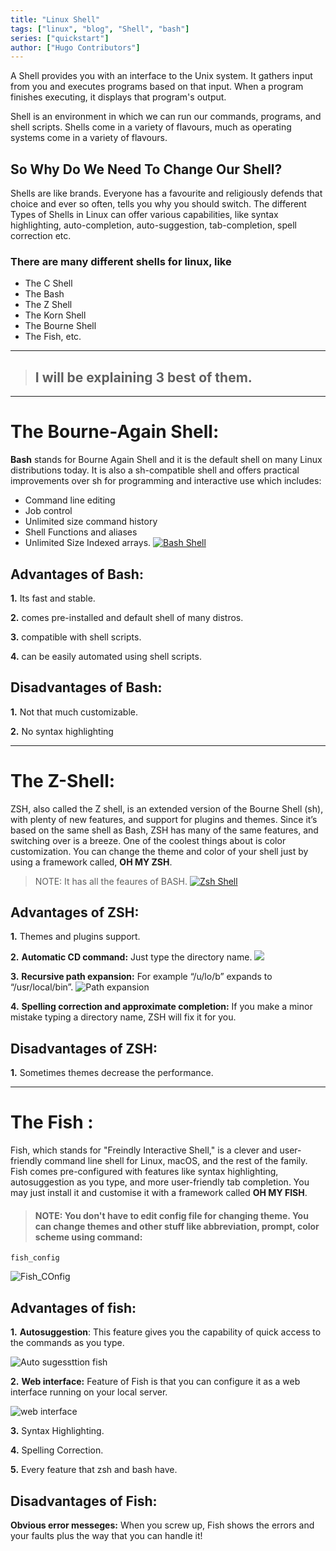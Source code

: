 ```yaml
---
title: "Linux Shell"
tags: ["linux", "blog", "Shell", "bash"]
series: ["quickstart"]
author: ["Hugo Contributors"]
---
```


<!-- ![Cover Image](./cover.jpg) -->

A Shell provides you with an interface to the Unix system. It gathers input from you and executes programs based on that input. When a program finishes executing, it displays that program's output.

Shell is an environment in which we can run our commands, programs, and shell scripts. Shells come in a variety of flavours, much as operating systems come in a variety of flavours.

## So Why Do We Need To Change Our Shell?

Shells are like brands. Everyone has a favourite and religiously defends that choice and ever so often, tells you why you should switch. The different Types of Shells in Linux can offer various capabilities, like syntax highlighting, auto-completion, auto-suggestion, tab-completion, spell correction etc.

### There are many different shells for linux, like

- The C Shell
- The Bash
- The Z Shell
- The Korn Shell
- The Bourne Shell
- The Fish, etc.

---

> ## I will be explaining 3 best of them.
---

# The Bourne-Again Shell:

**Bash** stands for Bourne Again Shell and it is the default shell on many Linux distributions today. It is also a sh-compatible shell and offers practical improvements over sh for programming and interactive use which includes:

- Command line editing
- Job control
- Unlimited size command history
- Shell Functions and aliases
- Unlimited Size Indexed arrays.
  [![Bash Shell ](https://www.cyberciti.biz/media/new/faq/2016/01/Hello-World-Bash-Shell-Script-Program.jpg 'Bash Shell ')](http://https://www.cyberciti.biz/media/new/faq/2016/01/Hello-World-Bash-Shell-Script-Program.jpg 'Bash Shell ')

## Advantages of Bash:

**1.** Its fast and stable.

**2.** comes pre-installed and default shell of many distros.

**3.** compatible with shell scripts.

**4.** can be easily automated using shell scripts.

## Disadvantages of Bash:

**1.** Not that much customizable.

**2.** No syntax highlighting

---

# The Z-Shell:

ZSH, also called the Z shell, is an extended version of the Bourne Shell (sh), with plenty of new features, and support for plugins and themes. Since it’s based on the same shell as Bash, ZSH has many of the same features, and switching over is a breeze.
One of the coolest things about is color customization. You can change the theme and color of your shell just by using a framework called, **OH MY ZSH**.

> NOTE: It has all the feaures of BASH.
[![Zsh Shell](https://user-images.githubusercontent.com/49100982/108254744-777cb400-716c-11eb-9407-1463775bbc25.jpg 'Zsh Shell')](http://https://user-images.githubusercontent.com/49100982/108254744-777cb400-716c-11eb-9407-1463775bbc25.jpg 'Zsh Shell')

## Advantages of ZSH:

**1.** Themes and plugins support.

**2.** **Automatic CD command:** Just type the directory name.
![](https://i.ibb.co/vCnWTvc/Screenshot-from-2021-10-04-14-01-58.png)

**3.** **Recursive path expansion:** For example “/u/lo/b” expands to “/usr/local/bin”.
![Path expansion](https://i.ibb.co/CVJWHMC/ezgif-com-gif-maker.gif 'Path expansion')

**4.** **Spelling correction and approximate completion:** If you make a minor mistake typing a directory name, ZSH will fix it for you.

## Disadvantages of ZSH:

**1.** Sometimes themes decrease the performance.

---

# The Fish :

Fish, which stands for "Freindly Interactive Shell," is a clever and user-friendly command line shell for Linux, macOS, and the rest of the family.
Fish comes pre-configured with features like syntax highlighting, autosuggestion as you type, and more user-friendly tab completion.
You may just install it and customise it with a framework called **OH MY FISH**.

> #### NOTE: You don't have to edit config file for changing theme. You can change themes and other stuff like abbreviation, prompt, color scheme using command:
    fish_config

![Fish_COnfig](https://i.ibb.co/WDBVBZV/ezgif-com-gif-maker-1.gif 'Fish_COnfig')

## Advantages of fish:

**1.** **Autosuggestion**: This feature gives you the capability of quick access to the commands as you type.

![Auto sugessttion fish](https://i.ibb.co/Hn2PRdC/Screenshot-from-2021-10-05-20-22-13.png 'Auto sugessttion fish')

**2.** **Web interface:** Feature of Fish is that you can configure it as a web interface running on your local server.

![web interface](https://i.ibb.co/N2k0Xz6/Screenshot-from-2021-10-05-20-24-57.png 'web interface')

**3.** Syntax Highlighting.

**4.** Spelling Correction.

**5.** Every feature that zsh and bash have.

## Disadvantages of Fish:

**Obvious error messeges:** When you screw up, Fish shows the errors and your faults plus the way that you can handle it!
